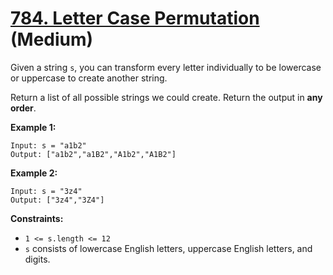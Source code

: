 # [784. Letter Case Permutation][link] (Medium)

[link]: https://leetcode.com/problems/letter-case-permutation/

Given a string `s`, you can transform every letter individually to be lowercase or uppercase to
create another string.

Return a list of all possible strings we could create. Return the output in **any order**.

**Example 1:**

```
Input: s = "a1b2"
Output: ["a1b2","a1B2","A1b2","A1B2"]
```

**Example 2:**

```
Input: s = "3z4"
Output: ["3z4","3Z4"]
```

**Constraints:**

- `1 <= s.length <= 12`
- `s` consists of lowercase English letters, uppercase English letters, and digits.
